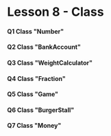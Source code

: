 # Lesson 8 - Class

#### Q1 Class "Number"

#### Q2 Class "BankAccount"

#### Q3 Class "WeightCalculator"

#### Q4 Class "Fraction"

#### Q5 Class "Game"

#### Q6 Class "BurgerStall"

#### Q7 Class "Money"

